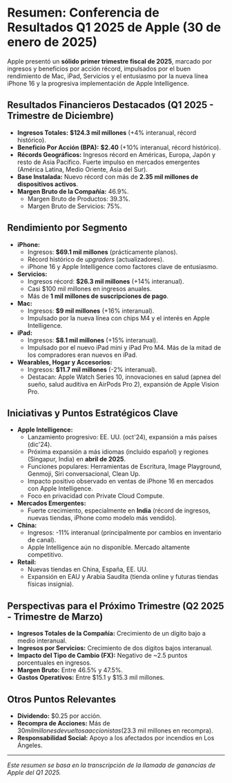 # Resumen: Conferencia de Resultados Q1 2025 de Apple (30 de enero de 2025)

Apple presentó un **sólido primer trimestre fiscal de 2025**, marcado por ingresos y beneficios por acción récord, impulsados por el buen rendimiento de Mac, iPad, Servicios y el entusiasmo por la nueva línea iPhone 16 y la progresiva implementación de Apple Intelligence.

## Resultados Financieros Destacados (Q1 2025 - Trimestre de Diciembre)

*   **Ingresos Totales:** **$124.3 mil millones** (+4% interanual, récord histórico).
*   **Beneficio Por Acción (BPA):** **$2.40** (+10% interanual, récord histórico).
*   **Récords Geográficos:** Ingresos récord en Américas, Europa, Japón y resto de Asia Pacífico. Fuerte impulso en mercados emergentes (América Latina, Medio Oriente, Asia del Sur).
*   **Base Instalada:** Nuevo récord con más de **2.35 mil millones de dispositivos activos**.
*   **Margen Bruto de la Compañía:** 46.9%.
    *   Margen Bruto de Productos: 39.3%.
    *   Margen Bruto de Servicios: 75%.

## Rendimiento por Segmento

*   **iPhone:**
    *   Ingresos: **$69.1 mil millones** (prácticamente planos).
    *   Récord histórico de *upgraders* (actualizadores).
    *   iPhone 16 y Apple Intelligence como factores clave de entusiasmo.
*   **Servicios:**
    *   Ingresos récord: **$26.3 mil millones** (+14% interanual).
    *   Casi $100 mil millones en ingresos anuales.
    *   Más de **1 mil millones de suscripciones de pago**.
*   **Mac:**
    *   Ingresos: **$9 mil millones** (+16% interanual).
    *   Impulsado por la nueva línea con chips M4 y el interés en Apple Intelligence.
*   **iPad:**
    *   Ingresos: **$8.1 mil millones** (+15% interanual).
    *   Impulsado por el nuevo iPad mini y iPad Pro M4. Más de la mitad de los compradores eran nuevos en iPad.
*   **Wearables, Hogar y Accesorios:**
    *   Ingresos: **$11.7 mil millones** (-2% interanual).
    *   Destacan: Apple Watch Series 10, innovaciones en salud (apnea del sueño, salud auditiva en AirPods Pro 2), expansión de Apple Vision Pro.

## Iniciativas y Puntos Estratégicos Clave

*   **Apple Intelligence:**
    *   Lanzamiento progresivo: EE. UU. (oct'24), expansión a más países (dic'24).
    *   Próxima expansión a más idiomas (incluido español) y regiones (Singapur, India) en **abril de 2025**.
    *   Funciones populares: Herramientas de Escritura, Image Playground, Genmoji, Siri conversacional, Clean Up.
    *   Impacto positivo observado en ventas de iPhone 16 en mercados con Apple Intelligence.
    *   Foco en privacidad con Private Cloud Compute.
*   **Mercados Emergentes:**
    *   Fuerte crecimiento, especialmente en **India** (récord de ingresos, nuevas tiendas, iPhone como modelo más vendido).
*   **China:**
    *   Ingresos: -11% interanual (principalmente por cambios en inventario de canal).
    *   Apple Intelligence aún no disponible. Mercado altamente competitivo.
*   **Retail:**
    *   Nuevas tiendas en China, España, EE. UU.
    *   Expansión en EAU y Arabia Saudita (tienda online y futuras tiendas físicas insignia).

## Perspectivas para el Próximo Trimestre (Q2 2025 - Trimestre de Marzo)

*   **Ingresos Totales de la Compañía:** Crecimiento de un dígito bajo a medio interanual.
*   **Ingresos por Servicios:** Crecimiento de dos dígitos bajos interanual.
*   **Impacto del Tipo de Cambio (FX):** Negativo de ~2.5 puntos porcentuales en ingresos.
*   **Margen Bruto:** Entre 46.5% y 47.5%.
*   **Gastos Operativos:** Entre $15.1 y $15.3 mil millones.

## Otros Puntos Relevantes

*   **Dividendo:** $0.25 por acción.
*   **Recompra de Acciones:** Más de $30 mil millones devueltos a accionistas ($23.3 mil millones en recompra).
*   **Responsabilidad Social:** Apoyo a los afectados por incendios en Los Ángeles.

---
*Este resumen se basa en la transcripción de la llamada de ganancias de Apple del Q1 2025.*